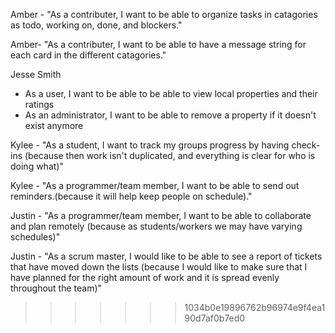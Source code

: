 Amber - "As a contributer, I want to be able to organize tasks in catagories as todo, working on, done, and blockers."

Amber- "As a contributer, I want to be able to have a message string for each card in the different catagories."

Jesse Smith
* As a user, I want to be able to be able to view local properties and their ratings
* As an administrator, I want to be able to remove a property if it doesn't exist anymore

Kylee - "As a student, I want to track my groups progress by having check-ins
	(because then work isn't duplicated, and everything is clear for who is doing
	 what)"

Kylee - "As a programmer/team member, I want to be able to send out reminders.(because
	 it will help keep people on schedule)."

Justin - "As a programmer/team member, I want to be able to collaborate and plan remotely (because as students/workers we may have varying schedules)"

Justin - "As a scrum master, I would like to be able to see a report of tickets that have moved down the lists (because I would like to make sure that I have planned for the right amount of work and it is spread evenly throughout the team)"
>>>>>>> 1034b0e19896762b96974e9f4ea190d7af0b7ed0
